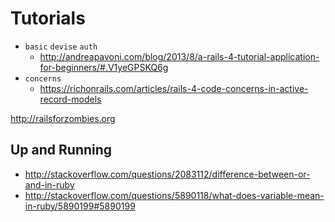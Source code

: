 # Tutorials

- `basic` `devise` `auth`   
  - http://andreapavoni.com/blog/2013/8/a-rails-4-tutorial-application-for-beginners/#.V1yeGPSKQ6g 
- `concerns`
  - https://richonrails.com/articles/rails-4-code-concerns-in-active-record-models


http://railsforzombies.org

## Up and Running
- http://stackoverflow.com/questions/2083112/difference-between-or-and-in-ruby
- http://stackoverflow.com/questions/5890118/what-does-variable-mean-in-ruby/5890199#5890199
